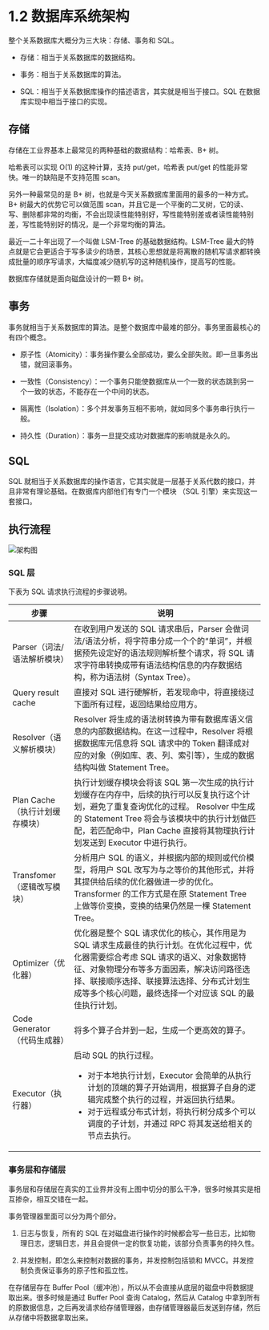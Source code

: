 # 1.2 数据库系统架构

整个关系数据库大概分为三大块：存储、事务和 SQL。

* 存储：相当于关系数据库的数据结构。

* 事务：相当于关系数据库的算法。

* SQL：相当于关系数据库操作的描述语言，其实就是相当于接口。SQL 在数据库实现中相当于接口的实现。

## 存储

存储在工业界基本上最常见的两种基础的数据结构：哈希表、B+ 树。

哈希表可以实现 O(1) 的这种计算，支持 put/get，哈希表 put/get 的性能非常快。唯一的缺陷是不支持范围 scan。

另外一种最常见的是 B+ 树，也就是今天关系数据库里面用的最多的一种方式。B+ 树最大的优势它可以做范围 scan，并且它是一个平衡的二叉树，它的读、写、删除都非常的均衡，不会出现读性能特别好，写性能特别差或者读性能特别差，写性能特别好的情况，是一个非常均衡的算法。

最近一二十年出现了一个叫做 LSM-Tree 的基础数据结构。LSM-Tree 最大的特点就是它会更适合于写多读少的场景，其核心思想就是将离散的随机写请求都转换成批量的顺序写请求，大幅度减少随机写的这种随机操作，提高写的性能。

数据库存储就是面向磁盘设计的一颗 B+ 树。

## 事务

事务就相当于关系数据库的算法。是整个数据库中最难的部分。事务里面最核心的有四个概念。

* 原子性（Atomicity）：事务操作要么全部成功，要么全部失败。即一旦事务出错，就回滚事务。

* 一致性（Consistency）：一个事务只能使数据库从一个一致的状态跳到另一个一致的状态，不能存在一个中间的状态。

* 隔离性（Isolation）：多个并发事务互相不影响，就如同多个事务串行执行一般。

* 持久性（Duration）：事务一旦提交成功对数据库的影响就是永久的。

## SQL

SQL 就相当于关系数据库的操作语言，它其实就是一层基于关系代数的接口，并且非常有理论基础。在数据库内部他们有专门一个模块 （SQL 引擎）来实现这一套接口。

## 执行流程

![架构图](https://obbusiness-private.oss-cn-shanghai.aliyuncs.com/doc/img/kernel-quickstart/V1.0.0/zh-CN/1.database-system-overview/3.database-system-architecture-01.png)

### SQL 层

下表为 SQL 请求执行流程的步骤说明。

|  步骤     |   说明          |
|-----------|-----------------|
| Parser（词法/语法解析模块） | 在收到用户发送的 SQL 请求串后，Parser 会做词法/语法分析，将字符串分成一个个的“单词”，并根据预先设定好的语法规则解析整个请求，将 SQL 请求字符串转换成带有语法结构信息的内存数据结构，称为语法树（Syntax Tree）。  |
| Query result cache | 直接对 SQL 进行硬解析，若发现命中，将直接绕过下面所有过程，返回结果给应用方。  |
| Resolver（语义解析模块） |  Resolver 将生成的语法树转换为带有数据库语义信息的内部数据结构。在这一过程中，Resolver 将根据数据库元信息将 SQL 请求中的 Token 翻译成对应的对象（例如库、表、列、索引等），生成的数据结构叫做 Statement Tree。  |
| Plan Cache（执行计划缓存模块） |  执行计划缓存模块会将该 SQL 第一次生成的执行计划缓存在内存中，后续的执行可以反复执行这个计划，避免了重复查询优化的过程。 Resolver 中生成的 Statement Tree 将会与该模块中的执行计划做匹配，若匹配命中，Plan Cache 直接将其物理执行计划发送到 Executor 中进行执行。   |
| Transfomer（逻辑改写模块） |  分析用户 SQL 的语义，并根据内部的规则或代价模型，将用户 SQL 改写为与之等价的其他形式，并将其提供给后续的优化器做进一步的优化。Transformer 的工作方式是在原 Statement Tree 上做等价变换，变换的结果仍然是一棵 Statement Tree。    |
| Optimizer（优化器） |  优化器是整个 SQL 请求优化的核心，其作用是为 SQL 请求生成最佳的执行计划。在优化过程中，优化器需要综合考虑 SQL 请求的语义、对象数据特征、对象物理分布等多方面因素，解决访问路径选择、联接顺序选择、联接算法选择、分布式计划生成等多个核心问题，最终选择一个对应该 SQL 的最佳执行计划。    |
| Code Generator（代码生成器） |  将多个算子合并到一起，生成一个更高效的算子。    |
|  Executor（执行器）  | 启动 SQL 的执行过程。<ul><li> 对于本地执行计划，Executor 会简单的从执行计划的顶端的算子开始调用，根据算子自身的逻辑完成整个执行的过程，并返回执行结果。</li><li>对于远程或分布式计划，将执行树分成多个可以调度的子计划，并通过 RPC 将其发送给相关的节点去执行。</li> </ul>  |

### 事务层和存储层

事务层和存储层在真实的工业界并没有上图中切分的那么干净，很多时候其实是相互掺杂，相互交错在一起。

事务管理器里面可以分为两个部分。

1. 日志与恢复，所有的 SQL 在对磁盘进行操作的时候都会写一些日志，比如物理日志，逻辑日志，并且会提供一定的恢复功能，该部分负责事务的持久性。

2. 并发控制，即怎么来控制对数据的事务，并发控制包括锁和 MVCC。并发控制负责保证事务的原子性和孤立性。

在存储层存在 Buffer Pool（缓冲池），所以从不会直接从底层的磁盘中将数据提取出来。很多时候是通过 Buffer Pool 查询 Catalog，然后从 Catalog 中拿到所有的原数据信息，之后再发请求给存储管理器，由存储管理器最后发送到存储，然后从存储中将数据拿取出来。
